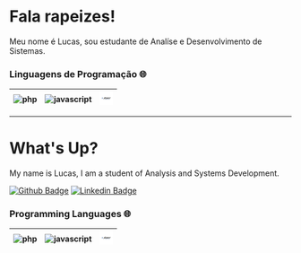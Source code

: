 # Fala rapeizes!
Meu nome é Lucas, sou estudante de Analíse e Desenvolvimento de Sistemas.

### Linguagens de Programação 🌐

| <img src="https://img.icons8.com/officel/80/000000/php-logo.png" alt="php" width="38"> |  <img src="https://img.icons8.com/color/48/000000/javascript.png" width="38" alt="javascript"/>| <img src="https://raw.githubusercontent.com/github/explore/80688e429a7d4ef2fca1e82350fe8e3517d3494d/topics/jquery/jquery.png" alt="jQuery" width="24">
|---|---|---|

<hr>

# What's Up?
My name is Lucas, I am a student of Analysis and Systems Development.


[![Github Badge](https://img.shields.io/badge/-Github-000?style=flat-square&logo=Github&logoColor=white&link=https://github.com/fagnerpsantos)](https://github.com/lucasfelipeluz)
[![Linkedin Badge](https://img.shields.io/badge/-LinkedIn-blue?style=flat-square&logo=Linkedin&logoColor=white&link=https://www.linkedin.com/in/lucasfelipeluz/)](https://www.linkedin.com/in/lucasfelipeluz/)

### Programming Languages 🌐

| <img src="https://img.icons8.com/officel/80/000000/php-logo.png" alt="php" width="38"> |  <img src="https://img.icons8.com/color/48/000000/javascript.png" width="38" alt="javascript"/>| <img src="https://raw.githubusercontent.com/github/explore/80688e429a7d4ef2fca1e82350fe8e3517d3494d/topics/jquery/jquery.png" alt="jQuery" width="24">
|---|---|---|
 

